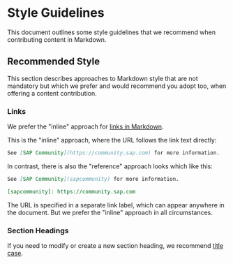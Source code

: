 # Style Guidelines

This document outlines some style guidelines that we recommend when contributing content in Markdown.

## Recommended Style

This section describes approaches to Markdown style that are not mandatory but which we prefer and would recommend you adopt too, when offering a content contribution.

### Links

We prefer the "inline" approach for [links in Markdown](https://www.markdownguide.org/basic-syntax/#links).

This is the "inline" approach, where the URL follows the link text directly:

```markdown
See [SAP Community](https://community.sap.com) for more information.
```

In contrast, there is also the "reference" approach looks which like this:

```markdown
See [SAP Community](sapcommunity) for more information.

[sapcommunity]: https://community.sap.com
```

The URL is specified in a separate link label, which can appear anywhere in the document. But we prefer the "inline" approach in all circumstances.


### Section Headings

If you need to modify or create a new section heading, we recommend [title case](https://en.wikipedia.org/wiki/Title_case).
